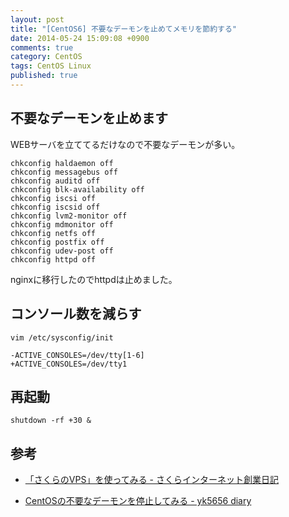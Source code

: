 ```yaml
---
layout: post
title: "[CentOS6] 不要なデーモンを止めてメモリを節約する"
date: 2014-05-24 15:09:08 +0900
comments: true
category: CentOS
tags: CentOS Linux
published: true
---
```


## 不要なデーモンを止めます

WEBサーバを立ててるだけなので不要なデーモンが多い。

```
chkconfig haldaemon off
chkconfig messagebus off
chkconfig auditd off
chkconfig blk-availability off
chkconfig iscsi off
chkconfig iscsid off
chkconfig lvm2-monitor off
chkconfig mdmonitor off
chkconfig netfs off
chkconfig postfix off
chkconfig udev-post off
chkconfig httpd off
```

nginxに移行したのでhttpdは止めました。


## コンソール数を減らす

```
vim /etc/sysconfig/init

-ACTIVE_CONSOLES=/dev/tty[1-6]
+ACTIVE_CONSOLES=/dev/tty1
```

## 再起動

```
shutdown -rf +30 &
```

## 参考

- [「さくらのVPS」を使ってみる - さくらインターネット創業日記](http://tanaka.sakura.ad.jp/archives/001061.html)

- [CentOSの不要なデーモンを停止してみる - yk5656 diary](http://d.hatena.ne.jp/yk5656/20140412/1397873149)




